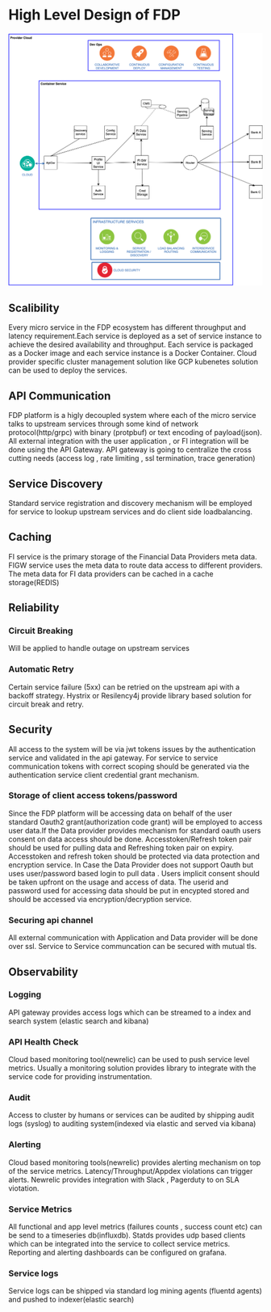 # High Level Design of FDP
![Hige Level Design](hilevel_design.png)

##  Scalibility
Every micro service in the FDP ecosystem has different throughput and latency requirement.Each service is deployed as a set of service instance to achieve the desired availability and throughput.
Each service is packaged as a Docker image and each service instance is a Docker Container. Cloud provider specific cluster management solution like GCP kubenetes solution can be used to deploy the services.

## API Communication
FDP platform is a higly decoupled system where each of the micro service talks to upstream services through some kind of network protocol(http/grpc) with 
binary (protpbuf) or text encoding of payload(json). All external integration with the user application , or FI integration will be done using  the API Gateway. API gateway is going to centralize the cross cutting needs (access log , rate limiting , ssl termination, trace generation)

## Service Discovery
Standard service registration and discovery mechanism will be employed for service to lookup upstream services and do client side loadbalancing.

## Caching

FI service is the primary storage of the Financial Data Providers meta data. FIGW service uses the meta data to route data access to different providers.
The meta data for FI data providers can be cached in a cache storage(REDIS)

## Reliability
### Circuit Breaking
Will be applied to handle outage on upstream services

### Automatic Retry
Certain service failure (5xx) can be retried on the upstream api with a backoff strategy. Hystrix or Resilency4j provide library based solution for circuit break and
retry.

## Security
All access to the system will be via jwt tokens issues by the authentication service and validated in the api gateway.
For service to service communication tokens with correct scoping should be generated via the authentication service client credential grant mechanism.

### Storage of client access tokens/password 
Since the FDP platform will be accessing data on behalf of the user standard Oauth2 grant(authorization code grant) will be employed to access user data.If the Data provider provides mechanism for standard oauth users consent on data access should be done. Accesstoken/Refresh token pair should be used for pulling data and Refreshing token pair on expiry. Accesstoken and refresh token should be protected via data protection and encryption service.
In Case the Data Provider does not support Oauth but uses user/password based login to pull data . Users implicit consent should be taken upfront on the usage and access of data. The userid and password used for accessing data should be put in encypted stored and should be accessed via encryption/decryption service.

### Securing api channel
All external communication with Application and Data provider will be done over ssl. Service to Service communcation can be secured with mutual tls.

## Observability
### Logging 
API gateway provides access logs which can be streamed to a index and search system (elastic search and kibana)

### API Health Check 
Cloud based monitoring tool(newrelic) can be used to push service level metrics. Usually a monitoring solution provides library to integrate
with the service code for providing instrumentation.

### Audit 
Access to cluster by humans or services can be audited by shipping audit logs (syslog) to auditing system(indexed via elastic and served via kibana)

### Alerting 
Cloud based monitoring tools(newrelic) provides alerting mechanism on top of the service metrics. Latency/Throughput/Appdex violations can trigger alerts.
Newrelic provides integration with  Slack , Pagerduty to on SLA viotation.

### Service Metrics 
All functional and app level metrics (failures counts , success count etc) can be send to a timeseries db(influxdb). Statds provides udp based clients which can be integrated into the service to collect service metrics. Reporting and alerting dashboards can be configured on grafana.

### Service logs 
Service logs can be shipped via standard log mining agents (fluentd agents) and pushed to indexer(elastic search)

